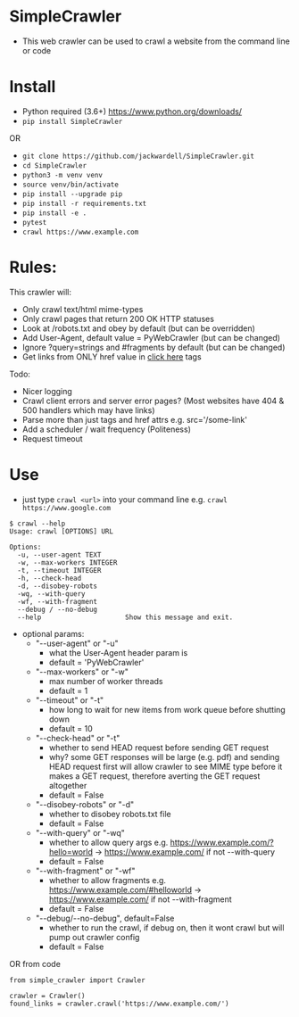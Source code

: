 # SimpleCrawler
* This web crawler can be used to crawl a website from the command line or code

# Install
* Python required (3.6+) https://www.python.org/downloads/
* `pip install SimpleCrawler`

OR

* `git clone https://github.com/jackwardell/SimpleCrawler.git`
* `cd SimpleCrawler`
* `python3 -m venv venv`
* `source venv/bin/activate`
* `pip install --upgrade pip`
* `pip install -r requirements.txt`
* `pip install -e .`
* `pytest`
* `crawl https://www.example.com`

# Rules:
This crawler will:
* Only crawl text/html mime-types
* Only crawl pages that return 200 OK HTTP statuses
* Look at /robots.txt and obey by default (but can be overridden)
* Add User-Agent, default value = PyWebCrawler (but can be changed)
* Ignore ?query=strings and #fragments by default (but can be changed)
* Get links from ONLY href value in <a href='/some-link'>click here</a> tags

Todo:
* Nicer logging
* Crawl client errors and server error pages? (Most websites have 404 & 500 handlers which may have links)
* Parse more than just <a> tags and href attrs e.g. src='/some-link'
* Add a scheduler / wait frequency (Politeness)
* Request timeout


# Use
* just type `crawl <url>` into your command line e.g. `crawl https://www.google.com`

```
$ crawl --help
Usage: crawl [OPTIONS] URL

Options:
  -u, --user-agent TEXT
  -w, --max-workers INTEGER
  -t, --timeout INTEGER
  -h, --check-head
  -d, --disobey-robots
  -wq, --with-query
  -wf, --with-fragment
  --debug / --no-debug
  --help                     Show this message and exit.
```

* optional params:
    - "--user-agent" or "-u"
        - what the User-Agent header param is
        - default = 'PyWebCrawler'
    - "--max-workers" or "-w"
        - max number of worker threads
        - default = 1
    - "--timeout" or "-t"
        - how long to wait for new items from work queue before shutting down
        - default = 10
    - "--check-head" or "-t"
        - whether to send HEAD request before sending GET request
        - why? some GET responses will be large (e.g. pdf) and sending HEAD request first will allow crawler to see MIME type before it makes a GET request, therefore averting the GET request altogether
        - default = False
    - "--disobey-robots" or "-d"
        - whether to disobey robots.txt file
        - default = False
    - "--with-query" or "-wq"
        - whether to allow query args e.g. https://www.example.com/?hello=world -> https://www.example.com/ if not --with-query
        - default = False
    - "--with-fragment" or "-wf"
        - whether to allow fragments e.g. https://www.example.com/#helloworld -> https://www.example.com/ if not --with-fragment
        - default = False
    - "--debug/--no-debug", default=False
        - whether to run the crawl, if debug on, then it wont crawl but will pump out crawler config
        - default = False


OR from code

```
from simple_crawler import Crawler

crawler = Crawler()
found_links = crawler.crawl('https://www.example.com/')
```
